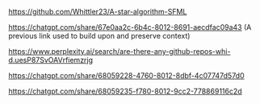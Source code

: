 https://github.com/Whittler23/A-star-algorithm-SFML

https://chatgpt.com/share/67e0aa2c-6b4c-8012-8691-aecdfac09a43 (A previous link used to build upon and preserve context)

https://www.perplexity.ai/search/are-there-any-github-repos-whi-d.uesP87SvOAVrfiemzrjg

https://chatgpt.com/share/68059228-4760-8012-8dbf-4c07747d57d0

https://chatgpt.com/share/68059235-f780-8012-9cc2-778869116c2d
